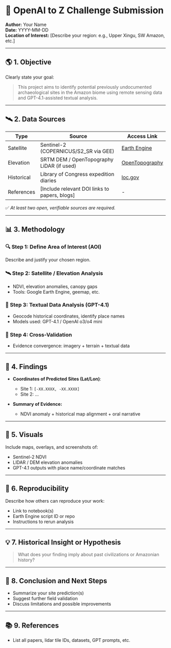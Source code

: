 # 🏺 OpenAI to Z Challenge Submission
**Author:** Your Name  
**Date:** YYYY-MM-DD  
**Location of Interest:** [Describe your region: e.g., Upper Xingu, SW Amazon, etc.]

---

## 🌎 1. Objective
Clearly state your goal:
> This project aims to identify potential previously undocumented archaeological sites in the Amazon biome using remote sensing data and GPT-4.1-assisted textual analysis.

---

## 🛰️ 2. Data Sources

| Type          | Source                                          | Access Link |
|---------------|--------------------------------------------------|-------------|
| Satellite     | Sentinel-2 (COPERNICUS/S2_SR via GEE)            | [Earth Engine](https://developers.google.com/earth-engine) |
| Elevation     | SRTM DEM / OpenTopography LiDAR (if used)        | [OpenTopography](https://opentopography.org/) |
| Historical    | Library of Congress expedition diaries           | [loc.gov](https://www.loc.gov/) |
| References    | [Include relevant DOI links to papers, blogs]    | -           |

✅ *At least two open, verifiable sources are required.*

---

## 📊 3. Methodology

### 🔍 Step 1: Define Area of Interest (AOI)
Describe and justify your chosen region.

### 🛰️ Step 2: Satellite / Elevation Analysis
- NDVI, elevation anomalies, canopy gaps
- Tools: Google Earth Engine, geemap, etc.

### 📜 Step 3: Textual Data Analysis (GPT-4.1)
- Geocode historical coordinates, identify place names
- Models used: GPT-4.1 / OpenAI o3/o4 mini

### 🔁 Step 4: Cross-Validation
- Evidence convergence: imagery + terrain + textual data

---

## 📍 4. Findings

- **Coordinates of Predicted Sites (Lat/Lon)**:
  - Site 1: `[-XX.XXXX, -XX.XXXX]`
  - Site 2: ...

- **Summary of Evidence:**
  - NDVI anomaly + historical map alignment + oral narrative

---

## 📐 5. Visuals

Include maps, overlays, and screenshots of:
- Sentinel-2 NDVI
- LIDAR / DEM elevation anomalies
- GPT-4.1 outputs with place name/coordinate matches

---

## 🧪 6. Reproducibility

Describe how others can reproduce your work:
- Link to notebook(s)
- Earth Engine script ID or repo
- Instructions to rerun analysis

---

## 💡 7. Historical Insight or Hypothesis

> What does your finding imply about past civilizations or Amazonian history?

---

## 🏁 8. Conclusion and Next Steps

- Summarize your site prediction(s)
- Suggest further field validation
- Discuss limitations and possible improvements

---

## 📚 9. References

- List all papers, lidar tile IDs, datasets, GPT prompts, etc.


